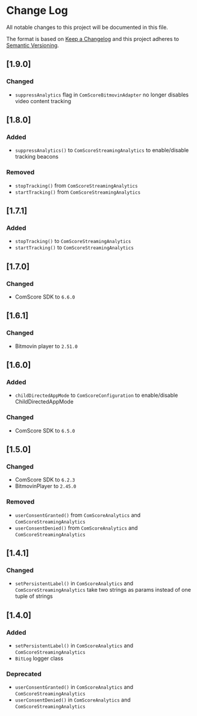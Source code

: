 # Change Log
All notable changes to this project will be documented in this file.

The format is based on [Keep a Changelog](http://keepachangelog.com/)
and this project adheres to [Semantic Versioning](http://semver.org/).

## [1.9.0]

### Changed
- `suppressAnalytics` flag in `ComScoreBitmovinAdapter` no longer disables video content tracking

## [1.8.0]

### Added
- `suppressAnalytics()` to `ComScoreStreamingAnalytics` to enable/disable tracking beacons

### Removed
-  `stopTracking()` from `ComScoreStreamingAnalytics`
-  `startTracking()` from `ComScoreStreamingAnalytics`

## [1.7.1]

### Added
-  `stopTracking()` to `ComScoreStreamingAnalytics`
-  `startTracking()` to `ComScoreStreamingAnalytics`

## [1.7.0]

### Changed
- ComScore SDK to `6.6.0`

## [1.6.1]

### Changed
- Bitmovin player to `2.51.0`

## [1.6.0]

### Added
-  `childDirectedAppMode` to `ComScoreConfiguration` to enable/disable ChildDirectedAppMode

### Changed
- ComScore SDK to `6.5.0`

## [1.5.0]

### Changed
- ComScore SDK to `6.2.3`
- BitmovinPlayer to `2.45.0`

### Removed
- `userConsentGranted()` from `ComScoreAnalytics` and `ComScoreStreamingAnalytics`
- `userConsentDenied()` from `ComScoreAnalytics` and `ComScoreStreamingAnalytics`

## [1.4.1]

### Changed
- `setPersistentLabel()` in  `ComScoreAnalytics` and `ComScoreStreamingAnalytics` take two strings as params instead of one tuple of strings

## [1.4.0]

### Added
-  `setPersistentLabel()` in  `ComScoreAnalytics` and `ComScoreStreamingAnalytics`
- `BitLog` logger class

### Deprecated
- `userConsentGranted()` in `ComScoreAnalytics` and `ComScoreStreamingAnalytics`
- `userConsentDenied()` in `ComScoreAnalytics` and `ComScoreStreamingAnalytics`

